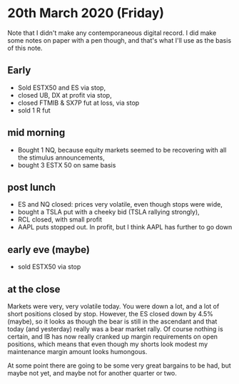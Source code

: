 # 20th March 2020 (Friday)

Note that I didn't make any contemporaneous digital record. 
I did make some notes on paper with a pen though, and that's what I'll use as the
basis of this note.

## Early

- Sold ESTX50 and ES via stop,
- closed UB, DX at profit via stop,
- closed FTMIB & SX7P fut at loss, via stop
- sold 1 R fut

## mid morning

- Bought 1 NQ, because equity markets seemed to be recovering with all the stimulus announcements,
- bought 3 ESTX 50 on same basis


## post lunch

- ES and NQ closed: prices very volatile, even though stops were wide,
- bought a TSLA put with a cheeky bid (TSLA rallying strongly),
- RCL closed, with small profit
- AAPL puts stopped out. In profit, but I think AAPL has further to go down

## early eve (maybe)

- sold ESTX50 via stop

## at the close

Markets were very, very volatile today. 
You were down a lot, and a lot of short positions closed by stop.
However, the ES closed down by 4.5% (maybe), so it looks as though the bear 
is still in the ascendant and that today (and yesterday) really was a bear market rally.
Of course nothing is certain, and IB has now really cranked up margin requirements
on open positions, which means that even though my shorts look modest
my maintenance margin amount looks humongous. 

At some point there are going to be some very great bargains to be had,
but maybe not yet, and maybe not for another quarter or two.








